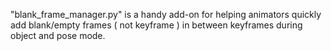 "blank_frame_manager.py" is a handy add-on for helping animators quickly add blank/empty frames ( not keyframe ) in between keyframes during object and pose mode.
